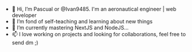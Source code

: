 - 👋 Hi, I’m Pascual or @Ivan9485. I'm an aeronautical engineer | web developer 
- 👀 I’m fond of self-teaching and learning about new things 
- 🌱 I’m currently mastering NextJS and NodeJS...
- 📫 I love working on projects and looking for collaborations, feel free to send dm ;)

<!---
Ivan9485/Ivan9485 is a ✨ special ✨ repository because its `README.md` (this file) appears on your GitHub profile.
You can click the Preview link to take a look at your changes.
--->
